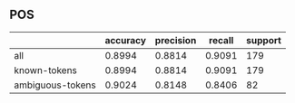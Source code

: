 
## POS

|                  | accuracy | precision | recall | support |
|------------------|----------|-----------|--------|---------|
| all              | 0.8994   | 0.8814    | 0.9091 | 179     |
| known-tokens     | 0.8994   | 0.8814    | 0.9091 | 179     |
| ambiguous-tokens | 0.9024   | 0.8148    | 0.8406 | 82      |

